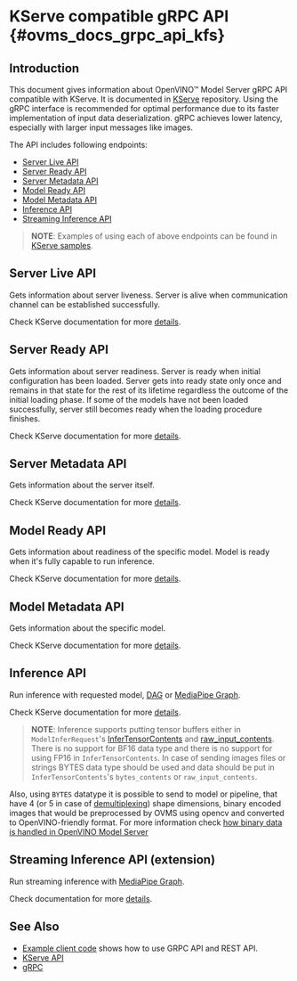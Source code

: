 # KServe compatible gRPC API {#ovms_docs_grpc_api_kfs}

## Introduction
This document gives information about OpenVINO&trade; Model Server gRPC API compatible with KServe. It is documented in [KServe](https://github.com/kserve/kserve/blob/master/docs/predict-api/v2/required_api.md) repository.
Using the gRPC interface is recommended for optimal performance due to its faster implementation of input data deserialization. gRPC achieves lower latency, especially with larger input messages like images.

The API includes following endpoints:
* [Server Live API](#server-live-api)
* [Server Ready API](#server-ready-api)
* [Server Metadata API](#server-metadata-api)
* [Model Ready API](#model-ready-api)
* [Model Metadata API](#model-metadata-api)
* [Inference API](#inference-api)
* [Streaming Inference API](#streaming-inference-api-extension)

> **NOTE**: Examples of using each of above endpoints can be found in [KServe samples](https://github.com/openvinotoolkit/model_server/tree/main/client/python/kserve-api/samples/README.md).


## Server Live API
Gets information about server liveness. Server is alive when communication channel can be established successfully.

Check KServe documentation for more [details](https://github.com/kserve/kserve/blob/master/docs/predict-api/v2/required_api.md#server-live-1).

## Server Ready API
Gets information about server readiness. Server is ready when initial configuration has been loaded. Server gets into ready state only once and remains in that state for the rest of its lifetime regardless the outcome of the initial loading phase. If some of the models have not been loaded successfully, server still becomes ready when the loading procedure finishes.

Check KServe documentation for more [details](https://github.com/kserve/kserve/blob/master/docs/predict-api/v2/required_api.md#server-ready-1).

## Server Metadata API
Gets information about the server itself.

Check KServe documentation for more [details](https://github.com/kserve/kserve/blob/master/docs/predict-api/v2/required_api.md#server-metadata-1).

## Model Ready API
Gets information about readiness of the specific model. Model is ready when it's fully capable to run inference.

Check KServe documentation for more [details](https://github.com/kserve/kserve/blob/master/docs/predict-api/v2/required_api.md#model-ready-1).

## Model Metadata API
Gets information about the specific model.

Check KServe documentation for more [details](https://github.com/kserve/kserve/blob/master/docs/predict-api/v2/required_api.md#model-metadata-1).

## Inference API
Run inference with requested model, [DAG](./dag_scheduler.md) or [MediaPipe Graph](./mediapipe.md).

Check KServe documentation for more [details](https://github.com/kserve/kserve/blob/master/docs/predict-api/v2/required_api.md#inference-1).

> **NOTE**: Inference supports putting tensor buffers either in `ModelInferRequest`'s [InferTensorContents](https://github.com/kserve/kserve/blob/master/docs/predict-api/v2/grpc_predict_v2.proto#L155) and [raw_input_contents](https://github.com/kserve/kserve/blob/master/docs/predict-api/v2/grpc_predict_v2.proto#L202). There is no support for BF16 data type and there is no support for using FP16 in `InferTensorContents`. In case of sending images files or strings BYTES data type should be used and data should be put in `InferTensorContents`'s `bytes_contents` or `raw_input_contents`.

Also, using `BYTES` datatype it is possible to send to model or pipeline, that have 4 (or 5 in case of [demultiplexing](demultiplexing.md)) shape dimensions, binary encoded images that would be preprocessed by OVMS using opencv and converted to OpenVINO-friendly format. For more information check [how binary data is handled in OpenVINO Model Server](./binary_input_kfs.md)

## Streaming Inference API (extension)
Run streaming inference with [MediaPipe Graph](./mediapipe.md).

Check documentation for more [details](./streaming_endpoints.md).

## See Also

- [Example client code](https://github.com/openvinotoolkit/model_server/tree/main/client/python/kserve-api/samples/README.md) shows how to use GRPC API and REST API.
- [KServe API](https://github.com/kserve/kserve/tree/master/docs/predict-api/v2)
- [gRPC](https://grpc.io/)

